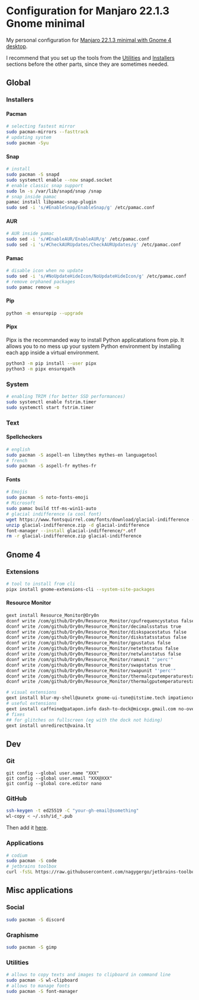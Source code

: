 # Configuration for Manjaro 22.1.3 Gnome minimal

My personal configuration for [Manjaro 22.1.3 minimal with Gnome 4 desktop](https://download.manjaro.org/gnome/22.1.3/manjaro-gnome-22.1.3-minimal-230529-linux61.iso).

I recommend that you set up the tools from the [Utilities](#utilities) and [Installers](#installers) sections before the other parts, since they are sometimes needed.

## Global

### Installers

#### Pacman

```sh
# selecting fastest mirror
sudo pacman-mirrors --fasttrack
# updating system
sudo pacman -Syu
```

#### Snap

```sh
# install
sudo pacman -S snapd
sudo systemctl enable --now snapd.socket
# enable classic snap support
sudo ln -s /var/lib/snapd/snap /snap
# snap inside pamac
pamac install libpamac-snap-plugin
sudo sed -i 's/#EnableSnap/EnableSnap/g' /etc/pamac.conf
```

#### AUR

```sh
# AUR inside pamac
sudo sed -i 's/#EnableAUR/EnableAUR/g' /etc/pamac.conf
sudo sed -i 's/#CheckAURUpdates/CheckAURUpdates/g' /etc/pamac.conf
```

#### Pamac

```sh
# disable icon when no update
sudo sed -i 's/#NoUpdateHideIcon/NoUpdateHideIcon/g' /etc/pamac.conf
# remove orphaned packages
sudo pamac remove -o
```

#### Pip

```sh
python -m ensurepip --upgrade
```

#### Pipx

Pipx is the recommanded way to install Python applicatations from pip. It allows you to no mess up your system Python environment by installing each app inside a virtual environment.

```sh
python3 -m pip install --user pipx
python3 -m pipx ensurepath
```

### System

```sh
# enabling TRIM (for better SSD performances)
sudo systemctl enable fstrim.timer
sudo systemctl start fstrim.timer
```

### Text

#### Spellcheckers

```sh
# english
sudo pacman -S aspell-en libmythes mythes-en languagetool
# french
sudo pacman -S aspell-fr mythes-fr
```

#### Fonts

```sh
# Emojis
sudo pacman -S noto-fonts-emoji
# Microsoft
sudo pamac build ttf-ms-win11-auto
# glacial indifference (a cool font)
wget https://www.fontsquirrel.com/fonts/download/glacial-indifference --output-document=glacial-indifference.zip
unzip glacial-indifference.zip -d glacial-indifference
font-manager --install glacial-indifference/*.otf
rm -r glacial-indifference.zip glacial-indifference
```

## Gnome 4

### Extensions

```sh
# tool to install from cli
pipx install gnome-extensions-cli --system-site-packages 
```

#### Resource Monitor

```sh
gext install Resource_Monitor@Ory0n
dconf write /com/github/Ory0n/Resource_Monitor/cpufrequencystatus false
dconf write /com/github/Ory0n/Resource_Monitor/decimalsstatus true
dconf write /com/github/Ory0n/Resource_Monitor/diskspacestatus false
dconf write /com/github/Ory0n/Resource_Monitor/diskstatsstatus false
dconf write /com/github/Ory0n/Resource_Monitor/gpustatus false
dconf write /com/github/Ory0n/Resource_Monitor/netethstatus false
dconf write /com/github/Ory0n/Resource_Monitor/netwlanstatus false
dconf write /com/github/Ory0n/Resource_Monitor/ramunit "'perc'"
dconf write /com/github/Ory0n/Resource_Monitor/swapstatus true
dconf write /com/github/Ory0n/Resource_Monitor/swapunit "'perc'"
dconf write /com/github/Ory0n/Resource_Monitor/thermalcputemperaturestatus false
dconf write /com/github/Ory0n/Resource_Monitor/thermalgputemperaturestatus false
```

```sh
# visual extensions
gext install blur-my-shell@aunetx gnome-ui-tune@itstime.tech impatience@gfxmonk.net just-perfection-desktop@just-perfection panel-corners@aunetx rounded-window-corners@yilozt transparent-window-moving@noobsai.github.com
# useful extensions
gext install caffeine@patapon.info dash-to-dock@micxgx.gmail.com no-overview@fthx freon@UshakovVasilii_Github.yahoo.com runcat@kolesnikov.se
# fixes
## for glitches on fullscreen (eg with the dock not hiding)
gext install unredirect@vaina.lt
```

## Dev

### Git

```
git config --global user.name "XXX"
git config --global user.email "XXX@XXX"
git config --global core.editor nano
```

### GitHub

```sh
ssh-keygen -t ed25519 -C "your-gh-email@something"
wl-copy < ~/.ssh/id_*.pub
```
Then add it [here](https://github.com/settings/ssh/new).


### Applications

```sh
# codium
sudo pacman -S code
# jetbrains toolbox
curl -fsSL https://raw.githubusercontent.com/nagygergo/jetbrains-toolbox-install/master/jetbrains-toolbox.sh | bash && /opt/jetbrains-toolbox/jetbrains-toolbox
```

## Misc applications

### Social

```sh
sudo pacman -S discord
```

### Graphisme

```sh
sudo pacman -S gimp
```


### Utilities

```sh
# allows to copy texts and images to clipboard in command line
sudo pacman -S wl-clipboard
# allows to manage fonts
sudo pacman -S font-manager
```


